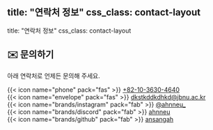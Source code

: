 title: "연락처 정보"
css_class: contact-layout
---
title: "연락처 정보"
css_class: contact-layout
<div data-pagefind-body>

##  ✉️ 문의하기

아래 연락처로 언제든 문의해 주세요.

{{< icon name="phone" pack="fas" >}} [ +82-10-3630-4640 ](tel:+821036304640)  
{{< icon name="envelope" pack="fas" >}} [dkstkddkdhkd@jbnu.ac.kr](mailto:dkstkddkdhkd@jbnu.ac.kr)  
{{< icon name="brands/instagram" pack="fab" >}} [@ahnneu_](https://instagram.com/ahnneu_)  
{{< icon name="brands/discord" pack="fab" >}} [ahnneu](https://discord.com/users/ahnneu)  
{{< icon name="brands/github" pack="fab" >}} [ansangah](https://github.com/ansangah)

</div>
